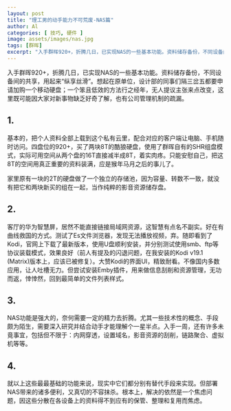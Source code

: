 ```yaml
---
layout: post
title: "理工男的动手能力不可荒废-NAS篇"
author: Al
categories: [ 技巧, 硬件 ]
image: assets/images/nas.jpg
tags: [群晖]
excerpt: "入手群晖920+，折腾几日，已实现NAS的一些基本功能。资料储存备份，不同设备间的共享，用起来“纵享丝滑”。想起在原单位，设计部的同事们隔三岔五都要申请加购一个移动硬盘；一个笨且低效的方法行之经年，无人提议主张来点改变，这里既可能因大家对新事物缺乏好奇了解，也有公司管理机制的疏漏。"
---
```




入手群晖920+，折腾几日，已实现NAS的一些基本功能。资料储存备份，不同设备间的共享，用起来“纵享丝滑”。想起在原单位，设计部的同事们隔三岔五都要申请加购一个移动硬盘；一个笨且低效的方法行之经年，无人提议主张来点改变，这里既可能因大家对新事物缺乏好奇了解，也有公司管理机制的疏漏。

## 1.
基本的，把个人资料全部上载到这个私有云里，配合对应的客户端让电脑、手机随时访问。四盘位的920+，买了两块8T的酷狼硬盘，使用了群晖自有的SHR组盘模式，实际可用空间从两个盘的16T直接减半成8T，着实肉疼。只能安慰自己，把这8T的空间用真正重要的资料装满，应是猴年马月之后的事儿了。

家里原有一块的2T的硬盘做了一个独立的存储池，因为容量、转数不一致，就没有把它和两块新买的组在一起，当作纯粹的影音资源储存盘。

## 2.
客厅的华为智慧屏，居然不能直接链接局域网资源，这智慧有点名不副实。好在有曲线救国的方式。测试了Es文件浏览器，发现无法播放视频，弃。随即看到了Kodi，官网上下载了最新版本，使用U盘顺利安装，并分别测试使用smb、ftp等协议装载模式，效果良好（前人有提及的闪退问题，在我安装的Kodi v19.1 (Matrix)版本上，应该已被修复）。大赞Kodi的界面UI，精致耐看。不像国内多数应用，让人吐槽无力。但尝试安装Emby插件，用来做信息刮削和资源管理，无功而返，悻悻然，回到最简单的文件列表样式。

## 3.
NAS功能是强大的，奈何需要一定的精力去折腾。尤其一些技术性的概念、手段颇为陌生，需要深入研究并结合动手才能理解个一星半点。入手一周，还有许多未竟事宜，包括但不限于：内网穿透，设置域名，影音资源的刮削，链路聚合、虚拟机等等。

## 4.
就以上这些最最基础的功能来说，现实中它们都分别有替代手段来实现。但部署NAS带来的诸多便利，又真切的不容抹杀。根本上，解决的依然是一个焦虑问题，因这些分散在各设备上的资料得不到应有的保管、整理和复用而焦虑。
